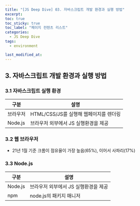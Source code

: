 ```yaml
---
title: "[JS Deep Dive] 03. 자바스크립트 개발 환경과 실행 방법"
excerpt:
toc: true
toc_sticky: true
toc_label: "페이지 컨텐츠 리스트"
categories:
  - JS Deep Dive
tags:
  - environment

last_modified_at:
---
```


## **3. 자바스크립트 개발 환경과 실행 방법**

### 3.1 자바스크립트 실행 환경

| 구분     | 설명                                   |
| -------- | -------------------------------------- |
| 브라우저 | HTML/CSS/JS를 실행해 웹페이지를 렌더링 |
| Node.js  | 브라우저 외부에서 JS 실행환경을 제공   |

### 3.2 웹 브라우저

- 21년 1월 기준 크롬이 점유율이 가장 높음(65%), 이어서 사파리(17%)

### 3.3 Node.js

| 구분    | 설명                                 |
| ------- | ------------------------------------ |
| Node.js | 브라우저 외부에서 JS 실행환경을 제공 |
| npm     | node.js의 패키지 매니저              |
